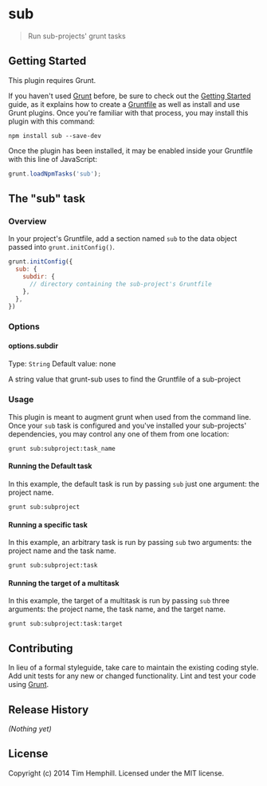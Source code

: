 # sub

> Run sub-projects' grunt tasks

## Getting Started
This plugin requires Grunt.

If you haven't used [Grunt](http://gruntjs.com/) before, be sure to check out the [Getting Started](http://gruntjs.com/getting-started) guide, as it explains how to create a [Gruntfile](http://gruntjs.com/sample-gruntfile) as well as install and use Grunt plugins. Once you're familiar with that process, you may install this plugin with this command:

```shell
npm install sub --save-dev
```

Once the plugin has been installed, it may be enabled inside your Gruntfile with this line of JavaScript:

```js
grunt.loadNpmTasks('sub');
```

## The "sub" task

### Overview
In your project's Gruntfile, add a section named `sub` to the data object passed into `grunt.initConfig()`.

```js
grunt.initConfig({
  sub: {
    subdir: {
      // directory containing the sub-project's Gruntfile
    },
  },
})
```

### Options

#### options.subdir
Type: `String`
Default value: none

A string value that grunt-sub uses to find the Gruntfile of a sub-project

### Usage

This plugin is meant to augment grunt when used from the command line. Once your `sub` task is configured and you've installed your sub-projects' dependencies, you may control any one of them from one location:

`grunt sub:subproject:task_name`

#### Running the Default task
In this example, the default task is run by passing `sub` just one argument: the project name.

`grunt sub:subproject`

#### Running a specific task
In this example, an arbitrary task is run by passing `sub` two arguments: the project name and the task name.

`grunt sub:subproject:task`

#### Running the target of a multitask
In this example, the target of a multitask is run by passing `sub` three arguments: the project name, the task name, and the target name.

`grunt sub:subproject:task:target`

## Contributing
In lieu of a formal styleguide, take care to maintain the existing coding style. Add unit tests for any new or changed functionality. Lint and test your code using [Grunt](http://gruntjs.com/).

## Release History
_(Nothing yet)_

## License
Copyright (c) 2014 Tim Hemphill. Licensed under the MIT license.
